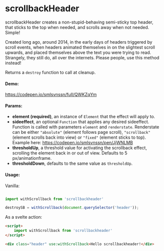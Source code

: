 # scrollbackHeader

scrollbackHeader creates a non-stupid-behaving semi-sticky top header, that sticks
to the top when needed, and scrolls away when not needed. Simple!

Created long ago, around 2014, in the early days of headers triggered by scroll events, when headers animated themselves in on the slightest scroll upwards, and placed themselves above the text you were trying to read. Strangely, they still do, all over the internets. Please people, use this method instead!

Returns a `destroy` function to call at cleanup.

#### Demo:

https://codepen.io/smlsvnssn/full/QWKZqYm

#### Params:

-   **element (required)**, an instance of `Element` that the effect will apply to.
-   **sideeffect**, an optional `Function` that applies any desired sideeffect. Function is called with parameters `element` and `renderstate`. Renderstate can be either `"absolute"` (element follows page scroll), `"scrollback"` (element scrolls back into view) or `"fixed"` (element sticks to top). Example here: https://codepen.io/smlsvnssn/pen/JjWNLMB
-   **thresholdUp**, a threshold value for activating the scrollback effect, scrolling the element back in or out of view. Defaults to 5 px/animationframe.
-   **thresholdDown**, defaults to the same value as `thresholdUp`.

#### Usage:

Vanilla:

```JavaScript

import withScrollback from 'scrollbackheader'

destroySB = withScrollback(document.querySelector('header'));

```

As a svelte action:

```html
<script>
	import withScrollback from 'scrollbackheader'
</script>

<div class="header" use:withScrollback>Hello scrollbackheader!</div>
```
